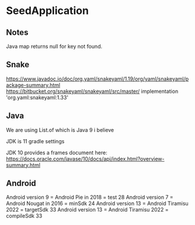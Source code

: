 SeedApplication
===============

Notes
----
Java map returns null for key not found.  

Snake
-----
https://www.javadoc.io/doc/org.yaml/snakeyaml/1.19/org/yaml/snakeyaml/package-summary.html
https://bitbucket.org/snakeyaml/snakeyaml/src/master/
implementation 'org.yaml:snakeyaml:1.33'

Java
----
We are using List.of which is Java 9 i believe 

JDK is 11 gradle settings

JDK 10 provides a frames document here:
https://docs.oracle.com/javase/10/docs/api/index.html?overview-summary.html

Android
----
Android version 9 = Android Pie in 2018 = test 28
Android version 7 = Android Nougat in 2016 = minSdk 24
Android version 13 = Android Tiramisu 2022 = targetSdk 33
Android version 13 = Android Tiramisu 2022 = compileSdk 33
